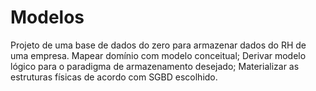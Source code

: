 # Modelos
Projeto de uma base de dados do zero para armazenar dados do RH de uma empresa. Mapear domínio com modelo conceitual; Derivar modelo lógico para o paradigma de armazenamento desejado; Materializar as estruturas físicas de acordo com SGBD escolhido.
